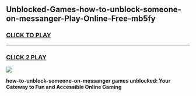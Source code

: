 
## Unblocked-Games-how-to-unblock-someone-on-messanger-Play-Online-Free-mb5fy
<h3>
<a href="https://premium76.site?title=how-to-unblock-someone-on-messanger&ref=26A">CLICK TO PLAY</a></h3>
<hr>

<h3>
<a href="https://premium76.site?title=how-to-unblock-someone-on-messanger&ref=26A">CLICK 2 PLAY</a>
  
</h3>

<a href="https://premium76.site?title=how-to-unblock-someone-on-messanger&ref=26A"><img src="https://clearcache.store/games.png"></a>


**how-to-unblock-someone-on-messanger games unblocked: Your Gateway to Fun and Accessible Online Gaming**

